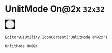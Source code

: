 # UnlitMode On@2x `32x32`
<img src="/img/UnlitMode%20On.png" width=32 height=32>

``` CSharp
EditorGUIUtility.IconContent("UnlitMode On@2x")
```
```
UnlitMode On@2x
```
